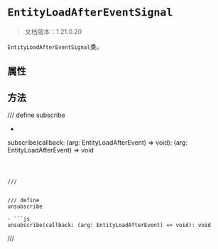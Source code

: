 # `EntityLoadAfterEventSignal`

> 文档版本：1.21.0.20

`EntityLoadAfterEventSignal`类。

## 属性

## 方法

/// define
subscribe

- ```js
subscribe(callback: (arg: EntityLoadAfterEvent) => void): (arg: EntityLoadAfterEvent) => void
```



///


/// define
unsubscribe

- ```js
unsubscribe(callback: (arg: EntityLoadAfterEvent) => void): void
```



///


